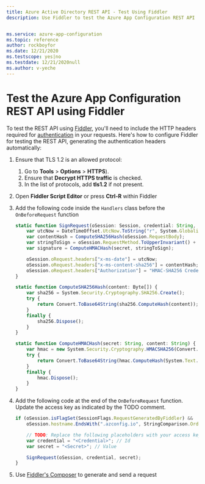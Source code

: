 ```yaml
---
title: Azure Active Directory REST API - Test Using Fiddler
description: Use Fiddler to test the Azure App Configuration REST API


ms.service: azure-app-configuration
ms.topic: reference
author: rockboyfor
ms.date: 12/21/2020
ms.testscope: yes|no
ms.testdate: 12/21/2020null
ms.author: v-yeche
---
```


# Test the Azure App Configuration REST API using Fiddler

To test the REST API using [Fiddler](https://www.telerik.com/fiddler), you'll need to include the HTTP headers required for [authentication](./rest-api-authentication-hmac.md) in your requests. Here's how to configure Fiddler for testing the REST API, generating the authentication headers automatically:

1. Ensure that TLS 1.2 is an allowed protocol:
    1. Go to **Tools** > **Options** > **HTTPS**).
    1. Ensure that **Decrypt HTTPS traffic** is checked.
    1. In the list of protocols, add **tls1.2** if not present.
1. Open **Fiddler Script Editor** or press **Ctrl-R** within Fiddler
1. Add the following code inside the `Handlers` class before the `OnBeforeRequest` function

    ```js
    static function SignRequest(oSession: Session, credential: String, secret: String) {
        var utcNow = DateTimeOffset.UtcNow.ToString("r", System.Globalization.DateTimeFormatInfo.InvariantInfo);
        var contentHash = ComputeSHA256Hash(oSession.RequestBody);
        var stringToSign = oSession.RequestMethod.ToUpperInvariant() + "\n" + oSession.PathAndQuery + "\n" + utcNow +";" + oSession.hostname + ";" + contentHash;
        var signature = ComputeHMACHash(secret, stringToSign);

        oSession.oRequest.headers["x-ms-date"] = utcNow;
        oSession.oRequest.headers["x-ms-content-sha256"] = contentHash;
        oSession.oRequest.headers["Authorization"] = "HMAC-SHA256 Credential=" + credential + "&SignedHeaders=x-ms-date;host;x-ms-content-sha256&Signature=" + signature;
    }

    static function ComputeSHA256Hash(content: Byte[]) {
        var sha256 = System.Security.Cryptography.SHA256.Create();
        try {
            return Convert.ToBase64String(sha256.ComputeHash(content));
        }
        finally {
            sha256.Dispose();
        }
    }

    static function ComputeHMACHash(secret: String, content: String) {
        var hmac = new System.Security.Cryptography.HMACSHA256(Convert.FromBase64String(secret));
        try {
            return Convert.ToBase64String(hmac.ComputeHash(System.Text.Encoding.ASCII.GetBytes(content)));
        }
        finally {
            hmac.Dispose();
        }
    }
    ```

1. Add the following code at the end of the `OnBeforeRequest` function. Update the access key as indicated by the TODO comment.

    ```js
    if (oSession.isFlagSet(SessionFlags.RequestGeneratedByFiddler) &&
        oSession.hostname.EndsWith(".azconfig.io", StringComparison.OrdinalIgnoreCase)) {

        // TODO: Replace the following placeholders with your access key
        var credential = "<Credential>"; // Id
        var secret = "<Secret>"; // Value

        SignRequest(oSession, credential, secret);
    }
    ```
1. Use [Fiddler's Composer](https://docs.telerik.com/fiddler/Generate-Traffic/Tasks/CreateNewRequest) to generate and send a request



<!-- Update_Description: new article about rest api fiddler -->
<!--NEW.date: 12/21/2020-->